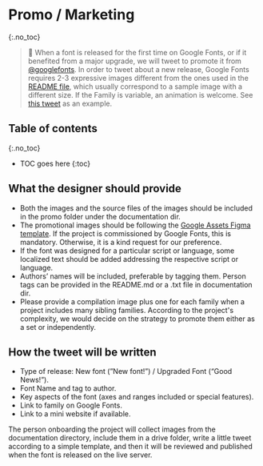 # Promo / Marketing
{:.no_toc}

> <span class="icon">🦕</span>  When a font is released for the first time on Google Fonts, or if it benefited from a major upgrade, we will tweet to promote it from [@googlefonts](https://twitter.com/googlefonts).
> In order to tweet about a new release, Google Fonts requires 2-3 expressive images different from the ones used in the [README file](readmefile.md), which usually correspond to a sample image with a different size. If the Family is variable, an animation is welcome. See [this tweet](https://twitter.com/googlefonts/status/1487038395918565377) as an example.

## Table of contents
{:.no_toc}
* TOC goes here
{:toc}

## What the designer should provide

-   Both the images and the source files of the images should be included in the promo folder under the documentation dir.
-   The promotional images should be following the [Google Assets Figma template](https://www.figma.com/file/RwEesMz0S2xXBp0uGi62ft/GF-Asset-template-for-external-partners?node-id=0%3A1). If the project is commissioned by Google Fonts, this is mandatory. Otherwise, it is a kind request for our preference.
-   If the font was designed for a particular script or language, some localized text should be added addressing the respective script or language.
-   Authors’ names will be included, preferable by tagging them. Person tags can be provided in the README.md or a .txt file in documentation dir.
-   Please provide a compilation image plus one for each family when a project includes many sibling families. According to the project's complexity, we would decide on the strategy to promote them either as a set or independently.

## How the tweet will be written

-   Type of release: New font (”New font!”) / Upgraded Font (“Good News!”).
-   Font Name and tag to author.
-   Key aspects of the font (axes and ranges included or special features).
-   Link to family on Google Fonts.
-   Link to a mini website if available.

The person onboarding the project will collect images from the documentation directory, include them in a drive folder, write a little tweet according to a simple template, and then it will be reviewed and published when the font is released on the live server.
